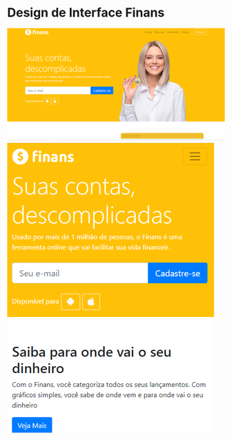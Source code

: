 <link rel="stylesheet" href="github/css/stilo.css">

# Design de Interface Finans

<img src="github/imagens/cabecalho-desktop.png" class="desktop">
<img src="github/imagens/cabecalho-mobile.png" class="mobile">